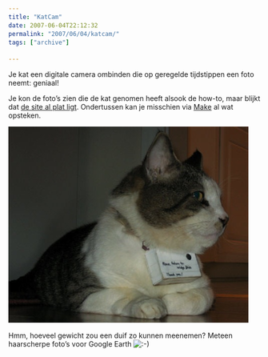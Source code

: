 ```yaml
---
title: "KatCam"
date: 2007-06-04T22:12:32
permalink: "2007/06/04/katcam/"
tags: ["archive"]

---
```

Je kat een digitale camera ombinden die op geregelde tijdstippen een foto neemt: geniaal!

Je kon de foto’s zien die de kat genomen heeft alsook de how-to, maar blijkt dat [de site al plat ligt](http://optronik.tripod.com/cgi-bin/loader.pl?pe_catcam.htm "http://optronik.tripod.com/cgi-bin/loader.pl?pe_catcam.htm"). Ondertussen kan je misschien via [Make](http://www.makezine.com/blog/archive/2007/06/homemade_catcamera.html "http://www.makezine.com/blog/archive/2007/06/homemade_catcamera.html") al wat opsteken.

[![KAtCam](/images/blog/2007/06/catcam9.jpg)](http://www.makezine.com/blog/archive/2007/06/homemade_catcamera.html "http://www.makezine.com/blog/archive/2007/06/homemade_catcamera.html")

Hmm, hoeveel gewicht zou een duif zo kunnen meenemen? Meteen haarscherpe foto’s voor Google Earth ![:-)](http://www.donebysimon.be/blog/wp-includes/images/smilies/icon_smile.gif)
